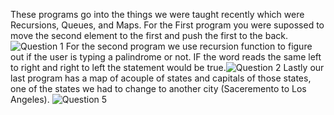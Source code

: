 These programs go into the things we were taught recently which were Recursions, Queues, and Maps. For the First program you were supossed to move the second element to the first and push the first to the back. 
![Question 1](https://user-images.githubusercontent.com/57150728/206624463-17a31679-3d93-46da-8fd3-26b5656f9623.jpg)
For the second program we use recursion function to figure out if the user is typing a palindrome or not. IF the word reads the same left to right and right to left the statement would be true.![Question 2](https://user-images.githubusercontent.com/57150728/206624680-329ecbd3-3fc5-4957-8baa-c1a767a11258.jpg)
 Lastly our last program has a map of acouple of states and capitals of those states, one of the states we had to change to another city (Saceremento to Los Angeles).
 ![Question 5](https://user-images.githubusercontent.com/57150728/206625091-0840a785-180b-43a0-917c-a6174ff4ba8b.jpg)
